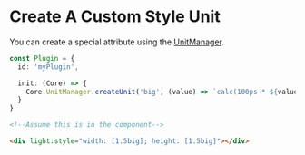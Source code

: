 # Create A Custom Style Unit
You can create a special attribute using the [UnitManager](/document?page=API%2FCore&header=unitmanager).

```ts
const Plugin = {
  id: 'myPlugin',

  init: (Core) => {
    Core.UnitManager.createUnit('big', (value) => `calc(100ps * ${value})`)
  }
}
```

```html
<!--Assume this is in the component-->

<div light:style="width: [1.5big]; height: [1.5big]"></div>
```
